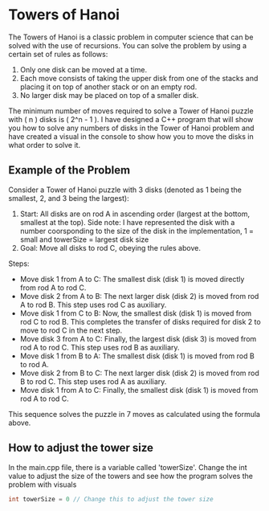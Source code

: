 # Towers of Hanoi

The Towers of Hanoi is a classic problem in computer science that can be solved with the use of recursions. You can solve the problem by using a certain set of rules as follows:

1. Only one disk can be moved at a time.
2. Each move consists of taking the upper disk from one of the stacks and placing it on top of another stack or on an empty rod.
3. No larger disk may be placed on top of a smaller disk.

The minimum number of moves required to solve a Tower of Hanoi puzzle with \( n \) disks is \( 2^n - 1 \). I have designed a C++ program that will show you how to solve any numbers of disks in the Tower of Hanoi problem and have created a visual in the console to show how you to move the disks in what order to solve it.

## Example of the Problem

Consider a Tower of Hanoi puzzle with 3 disks (denoted as 1 being the smallest, 2, and 3 being the largest):

1. Start: All disks are on rod A in ascending order (largest at the bottom, smallest at the top). Side note: I have represented the disk with a number coorsponding to the size of the disk in the implementation, 1 = small and towerSize = largest disk size
2. Goal: Move all disks to rod C, obeying the rules above.

Steps:
- Move disk 1 from A to C: The smallest disk (disk 1) is moved directly from rod A to rod C.
- Move disk 2 from A to B: The next larger disk (disk 2) is moved from rod A to rod B. This step uses rod C as auxiliary.
- Move disk 1 from C to B: Now, the smallest disk (disk 1) is moved from rod C to rod B. This completes the transfer of disks required for disk 2 to move to rod C in the next step.
- Move disk 3 from A to C: Finally, the largest disk (disk 3) is moved from rod A to rod C. This step uses rod B as auxiliary.
- Move disk 1 from B to A: The smallest disk (disk 1) is moved from rod B to rod A.
- Move disk 2 from B to C: The next larger disk (disk 2) is moved from rod B to rod C. This step uses rod A as auxiliary.
- Move disk 1 from A to C: Finally, the smallest disk (disk 1) is moved from rod A to rod C.

This sequence solves the puzzle in 7 moves as calculated using the formula above.

## How to adjust the tower size 

In the main.cpp file, there is a variable called 'towerSize'. Change the int value to adjust the size of the towers and see how the program solves the problem with visuals

```cpp 
int towerSize = 0 // Change this to adjust the tower size
```

